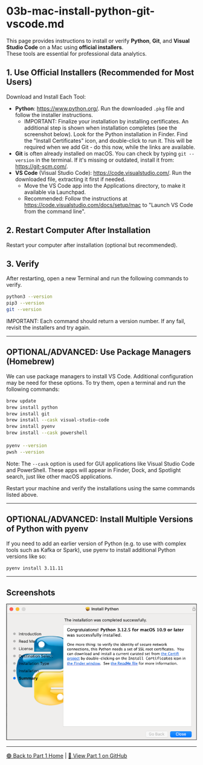 # 03b-mac-install-python-git-vscode.md

This page provides instructions to install or verify **Python**, **Git**, and **Visual Studio Code** on a Mac using **official installers**.  
These tools are essential for professional data analytics.

## 1. Use Official Installers (Recommended for Most Users)

Download and Install Each Tool:

- **Python**: <https://www.python.org/>. Run the downloaded `.pkg` file and follow the installer instructions.
  - IMPORTANT: Finalize your installation by installing certificates. An additional step is shown when installation completes (see the screenshot below). Look for the Python installation in Finder. Find the "Install Certificates" icon, and double-click to run it. This will be required when we add Git - do this now, while the links are available.
- **Git** is often already installed on macOS. You can check by typing `git --version` in the terminal. If it's missing or outdated, install it from: <https://git-scm.com/>.
- **VS Code** (Visual Studio Code): <https://code.visualstudio.com/>. Run the downloaded file, extracting it first if needed.
  - Move the VS Code app into the Applications directory, to make it available via Launchpad.
  - Recommended: Follow the instructions at <https://code.visualstudio.com/docs/setup/mac> to "Launch VS Code from the command line". 

## 2. Restart Computer After Installation

Restart your computer after installation (optional but recommended).

## 3. Verify

After restarting, open a new Terminal and run the following commands to verify. 

```zsh
python3 --version
pip3 --version
git --version
```

IMPORTANT: Each command should return a version number.
If any fail, revisit the installers and try again.

---

## OPTIONAL/ADVANCED: Use Package Managers (Homebrew)

We can use package managers to install VS Code. Additional configuration may be need for these options. 
To try them, open a terminal and run the following commands:

```zsh
brew update
brew install python
brew install git
brew install --cask visual-studio-code
brew install pyenv
brew install --cask powershell

pyenv --version
pwsh --version
```

Note: The `--cask` option is used for GUI applications like Visual Studio Code and PowerShell. 
These apps will appear in Finder, Dock, and Spotlight search, just like other macOS applications.

Restart your machine and verify the installations using the same commands listed above.

---


## OPTIONAL/ADVANCED: Install Multiple Versions of Python with pyenv

If you need to add an earlier version of Python (e.g. to use with complex tools such as Kafka or Spark), use pyenv to install additional Python versions like so:

```zsh
pyenv install 3.11.11
```
---

## Screenshots

![Python Install Certificates Screenshot](images/mac-python-install-certs.png)

---

[🟢 Back to Part 1 Home](https://denisecase.github.io/pro-analytics-01/01-machine-setup/MACHINE-SETUP.html) | [🔗 View Part 1 on GitHub](https://github.com/denisecase/pro-analytics-01/01-machine-setup/MACHINE-SETUP.md)
